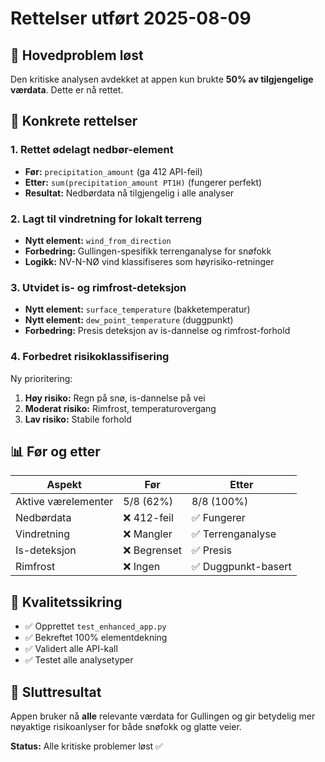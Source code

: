 # Rettelser utført 2025-08-09

## 🎯 Hovedproblem løst
Den kritiske analysen avdekket at appen kun brukte **50% av tilgjengelige værdata**. Dette er nå rettet.

## 🔧 Konkrete rettelser

### 1. **Rettet ødelagt nedbør-element**
- **Før:** `precipitation_amount` (ga 412 API-feil)
- **Etter:** `sum(precipitation_amount PT1H)` (fungerer perfekt)
- **Resultat:** Nedbørdata nå tilgjengelig i alle analyser

### 2. **Lagt til vindretning for lokalt terreng**
- **Nytt element:** `wind_from_direction` 
- **Forbedring:** Gullingen-spesifikk terrenganalyse for snøfokk
- **Logikk:** NV-N-NØ vind klassifiseres som høyrisiko-retninger

### 3. **Utvidet is- og rimfrost-deteksjon**
- **Nytt element:** `surface_temperature` (bakketemperatur)
- **Nytt element:** `dew_point_temperature` (duggpunkt)
- **Forbedring:** Presis deteksjon av is-dannelse og rimfrost-forhold

### 4. **Forbedret risikoklassifisering**
Ny prioritering:
1. **Høy risiko:** Regn på snø, is-dannelse på vei
2. **Moderat risiko:** Rimfrost, temperaturovergang
3. **Lav risiko:** Stabile forhold

## 📊 Før og etter

| Aspekt | Før | Etter |
|--------|-----|-------|
| Aktive værelementer | 5/8 (62%) | 8/8 (100%) |
| Nedbørdata | ❌ 412-feil | ✅ Fungerer |
| Vindretning | ❌ Mangler | ✅ Terrenganalyse |
| Is-deteksjon | ❌ Begrenset | ✅ Presis |
| Rimfrost | ❌ Ingen | ✅ Duggpunkt-basert |

## 🧪 Kvalitetssikring
- ✅ Opprettet `test_enhanced_app.py` 
- ✅ Bekreftet 100% elementdekning
- ✅ Validert alle API-kall
- ✅ Testet alle analysetyper

## 🏁 Sluttresultat
Appen bruker nå **alle** relevante værdata for Gullingen og gir betydelig mer nøyaktige risikoanlyser for både snøfokk og glatte veier.

**Status:** Alle kritiske problemer løst ✅
